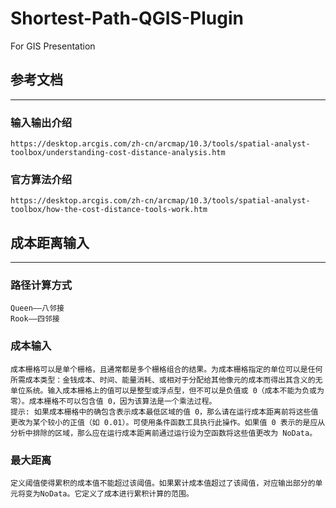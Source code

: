 # Shortest-Path-QGIS-Plugin
For GIS Presentation

## 参考文档
----
### 输入输出介绍
    https://desktop.arcgis.com/zh-cn/arcmap/10.3/tools/spatial-analyst-toolbox/understanding-cost-distance-analysis.htm
### 官方算法介绍
    https://desktop.arcgis.com/zh-cn/arcmap/10.3/tools/spatial-analyst-toolbox/how-the-cost-distance-tools-work.htm

## 成本距离输入
----
### 路径计算方式
    Queen——八邻接
    Rook——四邻接
### 成本输入
    成本栅格可以是单个栅格，且通常都是多个栅格组合的结果。为成本栅格指定的单位可以是任何所需成本类型：金钱成本、时间、能量消耗、或相对于分配给其他像元的成本而得出其含义的无单位系统。输入成本栅格上的值可以是整型或浮点型，但不可以是负值或 0（成本不能为负或为零）。成本栅格不可以包含值 0，因为该算法是一个乘法过程。
    提示: 如果成本栅格中的确包含表示成本最低区域的值 0，那么请在运行成本距离前将这些值更改为某个较小的正值（如 0.01）。可使用条件函数工具执行此操作。如果值 0 表示的是应从分析中排除的区域，那么应在运行成本距离前通过运行设为空函数将这些值更改为 NoData。
### 最大距离
    定义阈值使得累积的成本值不能超过该阈值。如果累计成本值超过了该阈值，对应输出部分的单元将变为NoData。它定义了成本进行累积计算的范围。
